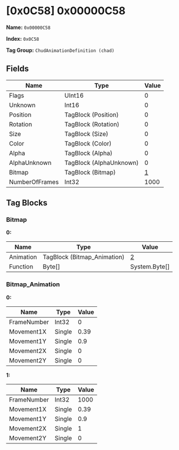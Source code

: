 # [0x0C58] 0x00000C58

**Name:** ```0x00000C58```

**Index:** ```0x0C58```

**Tag Group:** ```ChudAnimationDefinition (chad)```

## Fields

Name	| Type	| Value
---	|---	|---	|
Flags	|UInt16	|0
Unknown	|Int16	|0
Position	|TagBlock (Position)	|0
Rotation	|TagBlock (Rotation)	|0
Size	|TagBlock (Size)	|0
Color	|TagBlock (Color)	|0
Alpha	|TagBlock (Alpha)	|0
AlphaUnknown	|TagBlock (AlphaUnknown)	|0
Bitmap	|TagBlock (Bitmap)	|[1](#bitmap)
NumberOfFrames	|Int32	|1000


## Tag Blocks

### Bitmap

**0:**

Name	| Type	| Value
---	|---	|---	|
Animation	|TagBlock (Bitmap_Animation)	|[2](#bitmap_animation)
Function	|Byte[]	|System.Byte[]


### Bitmap_Animation

**0:**

Name	| Type	| Value
---	|---	|---	|
FrameNumber	|Int32	|0
Movement1X	|Single	|0.39
Movement1Y	|Single	|0.9
Movement2X	|Single	|0
Movement2Y	|Single	|0


**1:**

Name	| Type	| Value
---	|---	|---	|
FrameNumber	|Int32	|1000
Movement1X	|Single	|0.39
Movement1Y	|Single	|0.9
Movement2X	|Single	|1
Movement2Y	|Single	|0


